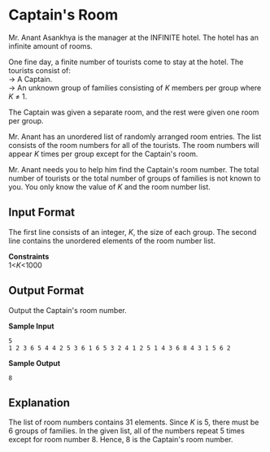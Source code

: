# Captain's Room

Mr. Anant Asankhya is the manager at the INFINITE hotel. The hotel has an infinite amount of rooms.

One fine day, a finite number of tourists come to stay at the hotel.
The tourists consist of:\
→ A Captain.\
→ An unknown group of families consisting of _K_ members per group where _K_ ≠ 1.

The Captain was given a separate room, and the rest were given one room per group.

Mr. Anant has an unordered list of randomly arranged room entries. The list consists of the room numbers for all of the tourists. The room numbers will appear _K_ times per group except for the Captain's room.

Mr. Anant needs you to help him find the Captain's room number.
The total number of tourists or the total number of groups of families is not known to you.
You only know the value of _K_ and the room number list.

## Input Format

The first line consists of an integer, _K_, the size of each group.
The second line contains the unordered elements of the room number list.

**Constraints**\
1\<_K_\<1000

## Output Format
Output the Captain's room number.

**Sample Input**
```
5
1 2 3 6 5 4 4 2 5 3 6 1 6 5 3 2 4 1 2 5 1 4 3 6 8 4 3 1 5 6 2
```
**Sample Output**
```
8
```
## Explanation
The list of room numbers contains 31 elements. Since _K_ is 5, there must be 6 groups of families. In the given list, all of the numbers repeat 5 times except for room number 8.
Hence, 8 is the Captain's room number.
